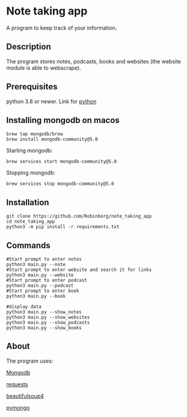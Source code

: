 # Note taking app
A program to keep track of your information.
## Description
The program stores notes, podcasts, books and websites (the website module is able to webscrape).
## Prerequisites 
python 3.8 or newer. Link for [python](https://www.python.org/downloads/)
## Installing mongodb on macos

    brew tap mongodb/brew
    brew install mongodb-community@5.0
Starting mongodb:

    brew services start mongodb-community@5.0
Stopping mongodb:

    brew services stop mongodb-community@5.0
    
## Installation
    git clone https://github.com/Robinborg/note_taking_app
    cd note_taking_app
    python3 -m pip install -r requirements.txt

## Commands
    
    #Start prompt to enter notes
    python3 main.py --note 
    #Start prompt to enter website and search it for links
    python3 main.py --website
    #Start prompt to enter podcast
    python3 main.py --podcast
    #Start prompt to enter book
    python3 main.py --book 
    
    #display data
    python3 main.py --show_notes
    python3 main.py --show_websites
    python3 main.py --show_podcasts
    python3 main.py --show_books
## About
The program uses:

[Mongodb](https://www.mongodb.com) 

[requests](https://docs.python-requests.org/en/latest/)

[beautifulsoup4](https://beautiful-soup-4.readthedocs.io/en/latest/)

[pymongo](https://pymongo.readthedocs.io/en/stable/index.html)
